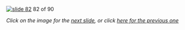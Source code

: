 [![slide 82](https://dl.dropboxusercontent.com/u/2977490/presentations/cookbook/82.jpg)](83.md)
82 of 90

_Click on the image for the [next slide](83.md), or click [here for the previous one](81.md)_